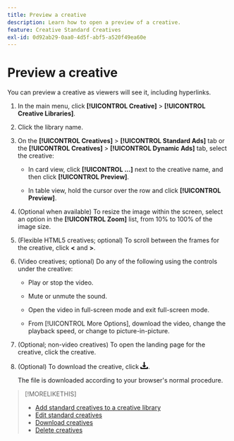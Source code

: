 ```yaml
---
title: Preview a creative
description: Learn how to open a preview of a creative.
feature: Creative Standard Creatives
exl-id: 0d92ab29-0aa0-4d5f-abf5-a520f49ea60e
---
```

# Preview a creative

You can preview a creative as viewers will see it, including hyperlinks.

1. In the main menu, click **[!UICONTROL Creative]** > **[!UICONTROL Creative Libraries]**.

1. Click the library name.

1. On the **[!UICONTROL Creatives]** > **[!UICONTROL Standard Ads]** tab or the **[!UICONTROL Creatives]** > **[!UICONTROL Dynamic Ads]** tab, select the creative:

   * In card view, click **[!UICONTROL ...]** next to the creative name, and then click **[!UICONTROL Preview]**.
   
   * In table view, hold the cursor over the row and click **[!UICONTROL Preview]**.

1. (Optional when available) To resize the image within the screen, select an option in the **[!UICONTROL Zoom]** list, from 10% to 100% of the image size.

1. (Flexible HTML5 creatives; optional) To scroll between the frames for the creative, click **\<** and **\>**.

1. (Video creatives; optional) Do any of the following using the controls under the creative:

   * Play or stop the video.

   * Mute or unmute the sound.

   * Open the video in full-screen mode and exit full-screen mode.

   * From [!UICONTROL More Options], download the video, change the playback speed, or change to picture-in-picture.

1. (Optional; non-video creatives) To open the landing page for the creative, click the creative.

   <!-- Verify:  Will the creative click be tracked like a regular ad click but not linked to a publisher and placement? Explain effect/consequences. -->

1. (Optional) To download the creative, click ![Download](/help/creative/assets/download.png "Download").

   The file is downloaded according to your browser's normal procedure.

>[!MORELIKETHIS]
>
>* [Add standard creatives to a creative library](/help/creative/creative-libraries/creative-add-standard.md)
>* [Edit standard creatives](/help/creative/creative-libraries/creative-edit-standard.md)
>* [Download creatives](/help/creative/creative-libraries/creative-download.md)
>* [Delete creatives](/help/creative/creative-libraries/creative-delete.md)

